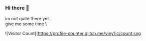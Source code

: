 ### Hi there 👋
im not quite there yet. \
give me some time \

<!--### Spotify Playing 🎧-->

![Visitor Count](https://profile-counter.glitch.me/viny1ic/count.svg
